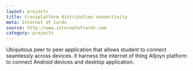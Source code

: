 ```yaml
---
layout: projects
title: Crossplatform distribution connectivity
meta: Internet of Cards 
source: http://www.internetofcards.com
category: projects
---
```


Ubiquitous peer to peer application that allows student to connect seamlessly across devices. 
It harness the internet of thing Alljoyn platform to connect Android devices and desktop application.